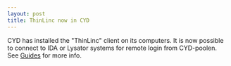 ```yaml
---
layout: post
title: ThinLinc now in CYD
---
```


CYD has installed the "ThinLinc" client on its computers. It is now possible to connect to IDA or Lysator systems for remote login from CYD-poolen. See [Guides](/Guides) for more info. 

